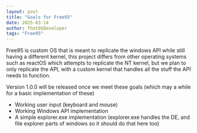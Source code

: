 ```yaml
---
layout: post
title: "Goals for Free95"
date: 2025-03-14
author: ThatOSDeveloper
tags: "Free95"
---
```


Free95 is custom OS that is meant to replicate the windows API while still having a different kernel, this project differs from other operating systems such as reactOS which attempts to replicate the NT kernel, but we plan to only replicate the API, with a custom kernel that handles all the stuff the API needs to function.

Version 1.0.0 will be released once we meet these goals (which may a while for a basic implementation of these)
- Working user input (keyboard and mouse)
- Working Windows API implementation
- A simple explorer.exe implementation (explorer.exe handles the DE, and file explorer parts of windows so it should do that here too)
